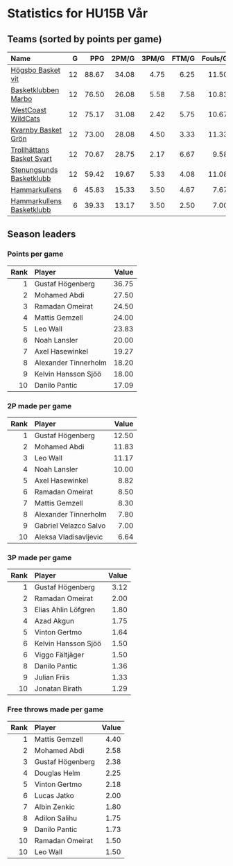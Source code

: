 # Statistics for HU15B Vår

## Teams (sorted by points per game)

| Name | G | PPG | 2PM/G | 3PM/G | FTM/G | Fouls/G |
|:-----|--:|----:|------:|------:|------:|--------:|
| [Högsbo Basket vit](hu15b_vår_team_1.md) | 12 | 88.67 | 34.08 | 4.75 | 6.25 | 11.50 |
| [Basketklubben Marbo](hu15b_vår_team_2.md) | 12 | 76.50 | 26.08 | 5.58 | 7.58 | 10.83 |
| [WestCoast WildCats](hu15b_vår_team_3.md) | 12 | 75.17 | 31.08 | 2.42 | 5.75 | 10.67 |
| [Kvarnby Basket Grön](hu15b_vår_team_4.md) | 12 | 73.00 | 28.08 | 4.50 | 3.33 | 11.33 |
| [Trollhättans Basket Svart](hu15b_vår_team_5.md) | 12 | 70.67 | 28.75 | 2.17 | 6.67 | 9.58 |
| [Stenungsunds Basketklubb](hu15b_vår_team_6.md) | 12 | 59.42 | 19.67 | 5.33 | 4.08 | 11.08 |
| [Hammarkullens](hu15b_vår_team_7.md) | 6 | 45.83 | 15.33 | 3.50 | 4.67 | 7.67 |
| [Hammarkullens Basketklubb](hu15b_vår_team_8.md) | 6 | 39.33 | 13.17 | 3.50 | 2.50 | 7.00 |

## Season leaders

### Points per game

| Rank | Player | Value |
|----:|:-------|------:|
| 1 | Gustaf Högenberg | 36.75 |
| 2 | Mohamed Abdi | 27.50 |
| 3 | Ramadan Omeirat | 24.50 |
| 4 | Mattis Gemzell | 24.00 |
| 5 | Leo Wall | 23.83 |
| 6 | Noah Lansler | 20.00 |
| 7 | Axel Hasewinkel | 19.27 |
| 8 | Alexander Tinnerholm | 18.20 |
| 9 | Kelvin Hansson Sjöö | 18.00 |
| 10 | Danilo Pantic | 17.09 |

### 2P made per game

| Rank | Player | Value |
|----:|:-------|------:|
| 1 | Gustaf Högenberg | 12.50 |
| 2 | Mohamed Abdi | 11.83 |
| 3 | Leo Wall | 11.17 |
| 4 | Noah Lansler | 10.00 |
| 5 | Axel Hasewinkel | 8.82 |
| 6 | Ramadan Omeirat | 8.50 |
| 7 | Mattis Gemzell | 8.30 |
| 8 | Alexander Tinnerholm | 7.80 |
| 9 | Gabriel Velazco Salvo | 7.00 |
| 10 | Aleksa Vladisavljevic | 6.64 |

### 3P made per game

| Rank | Player | Value |
|----:|:-------|------:|
| 1 | Gustaf Högenberg | 3.12 |
| 2 | Ramadan Omeirat | 2.00 |
| 3 | Elias Ahlin Löfgren | 1.80 |
| 4 | Azad Akgun | 1.75 |
| 5 | Vinton Gertmo | 1.64 |
| 6 | Kelvin Hansson Sjöö | 1.50 |
| 6 | Viggo Fältjäger | 1.50 |
| 8 | Danilo Pantic | 1.36 |
| 9 | Julian Friis | 1.33 |
| 10 | Jonatan Birath | 1.29 |

### Free throws made per game

| Rank | Player | Value |
|----:|:-------|------:|
| 1 | Mattis Gemzell | 4.40 |
| 2 | Mohamed Abdi | 2.58 |
| 3 | Gustaf Högenberg | 2.38 |
| 4 | Douglas Helm | 2.25 |
| 5 | Vinton Gertmo | 2.18 |
| 6 | Lucas Jatko | 2.00 |
| 7 | Albin Zenkic | 1.80 |
| 8 | Adilon Salihu | 1.75 |
| 9 | Danilo Pantic | 1.73 |
| 10 | Ramadan Omeirat | 1.50 |
| 10 | Leo Wall | 1.50 |

